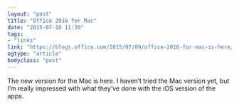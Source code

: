 ```yaml
---
layout: "post"
title: "Office 2016 for Mac"
date: "2015-07-10 11:30"
tags: 
- "links"
link: "https://blogs.office.com/2015/07/09/office-2016-for-mac-is-here/"
ogtype: "article"
bodyclass: "post"
---
```


The new version for the Mac is here. I haven’t tried the Mac version yet, but I’m really impressed with what they’ve done with the iOS version of the apps.